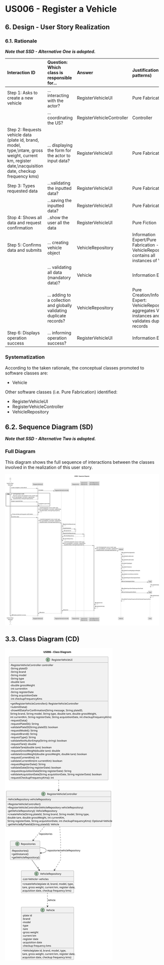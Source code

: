 # US006 - Register a Vehicle

## 6. Design - User Story Realization

### 6.1. Rationale

_**Note that SSD - Alternative One is adopted.**_

| Interaction ID                                                                                                                                         | Question: Which class is responsible for...                            | Answer                    | Justification (with patterns)                                                                                    |
|:-------------------------------------------------------------------------------------------------------------------------------------------------------|:-----------------------------------------------------------------------|:--------------------------|:-----------------------------------------------------------------------------------------------------------------|
| Step 1: Asks to create a new vehicle	                                                                                                                  | 	... interacting with the actor?                                       | RegisterVehicleUI         | Pure Fabrication                                                                                                 |
| 			  		                                                                                                                                                | 	... coordinating the US?                                              | RegisterVehicleController | Controller                                                                                                       |
| Step 2: Requests vehicle data (plate id, brand, model, type,\ntare, gross weight, current km, register date,\nacquisition date, checkup frequency kms) | 	... displaying the form for the actor to input data?                  | RegisterVehicleUI         | Pure Fabrication                                                                                                 |
| Step 3: Types requested data	                                                                                                                          | 	...validating the inputted data?                                      | RegisterVehicleUI         | Pure Fabrication                                                                                                 |
|                                                                                                                                                        | ...saving the inputted data?                                           | RegisterVehicleUI         | Pure Fabrication                                                                                                 |
| Stop 4: Shows all data and request confirmation                                                                                                        | ..show the user all the data                                           | RegisterVehicleUI         | Pure Fiction                                                                                                     |
| Step 5: Confirms data and submits    	                                                                                                                 | 	... creating vehicle object                                           | VehicleRepository         | Information Expert/Pure Fabrication - VehicleRepository contains all instances of Vehicle                        | 
| 			  		                                                                                                                                                | 	... validating all data (mandatory data)?                             | Vehicle                   | Information Expert                                                                                               | 
| 	  		                                                                                                                                                  | 	... adding to a collection and globally validating duplicate records? | VehicleRepository         | Pure Creation/Information Expert: VehicleRepository aggregates Vehicle instances and validates duplicate records | 
| Step 6: Displays operation success  		                                                                                                                 | 	... informing operation success?                                      | RegisterVehicleUI         | Information Expert                                                                                               |

### Systematization ##

According to the taken rationale, the conceptual classes promoted to software classes are:

* Vehicle

Other software classes (i.e. Pure Fabrication) identified:

* RegisterVehicleUI
* RegisterVehicleController
* VehicleRepository

## 6.2. Sequence Diagram (SD)

_**Note that SSD - Alternative Two is adopted.**_

### Full Diagram

This diagram shows the full sequence of interactions between the classes involved in the realization of this user story.

![System Sequence Diagram](svg/us006-sequence-diagram.svg)

## 3.3. Class Diagram (CD)

![Class Diagram](svg/us006-class-diagram.svg)